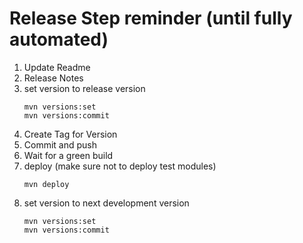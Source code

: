 Release Step reminder (until fully automated)
=============================================
1. Update Readme 
1. Release Notes
1. set version to release version
    ```
    mvn versions:set
    mvn versions:commit
   ```
1. Create Tag for Version
1. Commit and push
1. Wait for a green build
1. deploy (make sure not to deploy test modules)
    ```
   mvn deploy
   ```
1. set version to next development version
    ```
    mvn versions:set
    mvn versions:commit
   ```
